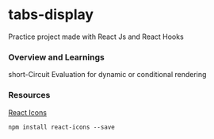 # tabs-display
Practice project made with React Js and React Hooks

### Overview and Learnings

short-Circuit Evaluation for dynamic or conditional rendering

### Resources

[React Icons](https://react-icons.github.io/react-icons/)
```
npm install react-icons --save
``` 
